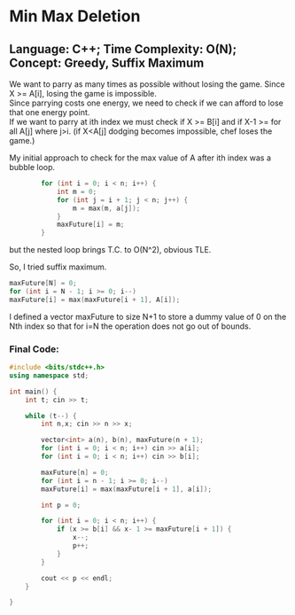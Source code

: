 # Min Max Deletion
## Language: C++; Time Complexity: O(N); Concept: Greedy,  Suffix Maximum

We want to parry as many times as possible without losing the game. Since X >= A[i], losing the game is impossible.  
Since parrying costs one energy, we need to check if we can afford to lose that one energy point.  
If we want to parry at ith index we must check if X >= B[i] and if X-1 >= for all A[j] where j>i. (if X<A[j] dodging becomes impossible, chef loses the game.)

My initial approach to check for the max value of A after ith index was a bubble loop.
```cpp
        for (int i = 0; i < n; i++) {
            int m = 0;
            for (int j = i + 1; j < n; j++) {
                m = max(m, a[j]);
            }
            maxFuture[i] = m;
        }
```
but the nested loop brings T.C. to O(N^2), obvious TLE.

So, I tried suffix maximum.  
```cpp
maxFuture[N] = 0;
for (int i = N - 1; i >= 0; i--)
maxFuture[i] = max(maxFuture[i + 1], A[i]);
```
I defined a vector maxFuture to size N+1 to store a dummy value of 0 on the Nth index so that for i=N the operation does not go out of bounds.

### Final Code:
``` cpp
#include <bits/stdc++.h>
using namespace std;

int main() {
    int t; cin >> t;

    while (t--) {
        int n,x; cin >> n >> x;

        vector<int> a(n), b(n), maxFuture(n + 1);
        for (int i = 0; i < n; i++) cin >> a[i];
        for (int i = 0; i < n; i++) cin >> b[i];

        maxFuture[n] = 0;
        for (int i = n - 1; i >= 0; i--)
        maxFuture[i] = max(maxFuture[i + 1], a[i]);

        int p = 0;

        for (int i = 0; i < n; i++) {
            if (x >= b[i] && x- 1 >= maxFuture[i + 1]) {
                x--;
                p++;
            }
        }

        cout << p << endl;
    }

}

```


 


